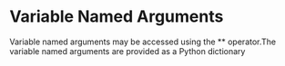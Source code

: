 # Variable Named Arguments

Variable named arguments may be accessed using the \*\* operator.The variable named arguments are provided as a Python dictionary



